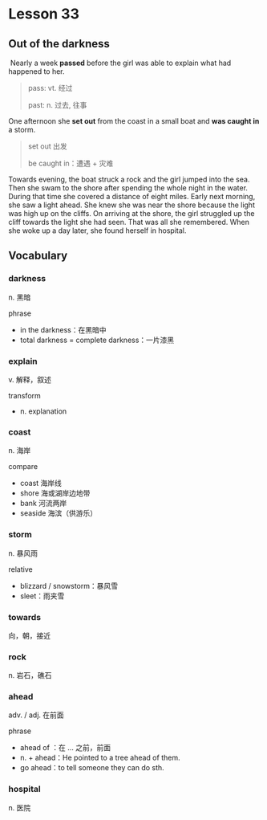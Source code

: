 # Lesson 33

## Out of the darkness

​	Nearly a week **passed** before the girl was able to explain what had happened to her. 

> pass: vt. 经过
>
> past: n. 过去, 往事

One afternoon she **set out** from the coast in a small boat and **was caught in** a storm. 

> set out 出发
>
> be caught in：遭遇 + 灾难

Towards evening, the boat struck a rock and the girl jumped into the sea. Then she swam to the shore after spending the whole night in the water. During that time she covered a distance of eight miles. Early next morning, she saw a light ahead. She knew she was near the shore because the light was high up on the cliffs. On arriving at the shore, the girl struggled up the cliff towards the light she had seen. That was all she remembered. When she woke up a day later, she found herself in hospital.

## Vocabulary

### darkness

n. 黑暗

phrase

* in the darkness：在黑暗中
* total darkness = complete darkness：一片漆黑

### explain

v. 解释，叙述

transform

* n. explanation

### coast

n. 海岸

compare

* coast 海岸线
* shore 海或湖岸边地带
* bank 河流两岸
* seaside 海滨（供游乐）

### storm

n. 暴风雨

relative

* blizzard / snowstorm：暴风雪
* sleet：雨夹雪

### towards

向，朝，接近

### rock

n. 岩石，礁石

### ahead

adv. / adj. 在前面

phrase

* ahead of ：在 … 之前，前面
* n. + ahead：He pointed to a tree ahead of them.
* go ahead：to tell someone they can do sth. 

### hospital

n. 医院